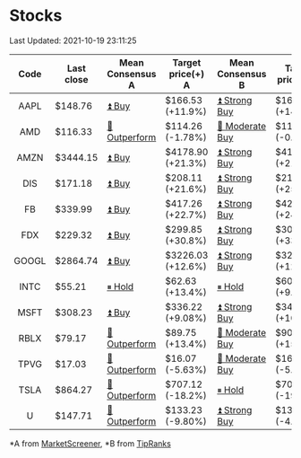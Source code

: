 # Stocks
Last Updated: 2021-10-19 23:11:25

|Code|Last close|Mean Consensus A|Target price(+) A|Mean Consensus B|Target price(+) B|
|:--:|-|-|-|-|-|
|AAPL|$148.76|[⏫ Buy](https://m.marketscreener.com/quote/stock/-4849/)|$166.53 (+11.9%)|[⏫ Strong Buy](https://www.tipranks.com/stocks/aapl/forecast)|$169.64 (+14.34%)|
|AMD|$116.33|[🔼 Outperform](https://m.marketscreener.com/quote/stock/-19475876/)|$114.26 (-1.78%)|[🔼 Moderate Buy](https://www.tipranks.com/stocks/amd/forecast)|$116.00 (-0.28%)|
|AMZN|$3444.15|[⏫ Buy](https://m.marketscreener.com/quote/stock/-12864605/)|$4178.90 (+21.3%)|[⏫ Strong Buy](https://www.tipranks.com/stocks/amzn/forecast)|$4196.90 (+21.86%)|
|DIS|$171.18|[⏫ Buy](https://m.marketscreener.com/quote/stock/-4842/)|$208.11 (+21.6%)|[⏫ Strong Buy](https://www.tipranks.com/stocks/dis/forecast)|$215.06 (+25.66%)|
|FB|$339.99|[⏫ Buy](https://m.marketscreener.com/quote/stock/-10547141/)|$417.26 (+22.7%)|[⏫ Strong Buy](https://www.tipranks.com/stocks/fb/forecast)|$422.88 (+24.38%)|
|FDX|$229.32|[⏫ Buy](https://m.marketscreener.com/quote/stock/-12585/)|$299.85 (+30.8%)|[⏫ Strong Buy](https://www.tipranks.com/stocks/fdx/forecast)|$305.15 (+33.85%)|
|GOOGL|$2864.74|[⏫ Buy](https://m.marketscreener.com/quote/stock/-24203373/)|$3226.03 (+12.6%)|[⏫ Strong Buy](https://www.tipranks.com/stocks/googl/forecast)|$3205.79 (+12.26%)|
|INTC|$55.21|[⏸ Hold](https://m.marketscreener.com/quote/stock/-4829/)|$62.63 (+13.4%)|[⏸ Hold](https://www.tipranks.com/stocks/intc/forecast)|$60.43 (+9.81%)|
|MSFT|$308.23|[⏫ Buy](https://m.marketscreener.com/quote/stock/-4835/)|$336.22 (+9.08%)|[⏫ Strong Buy](https://www.tipranks.com/stocks/msft/forecast)|$340.50 (+10.47%)|
|RBLX|$79.17|[🔼 Outperform](https://m.marketscreener.com/quote/stock/-117793644/)|$89.75 (+13.4%)|[🔼 Moderate Buy](https://www.tipranks.com/stocks/rblx/forecast)|$90.00 (+15.68%)|
|TPVG|$17.03|[🔼 Outperform](https://m.marketscreener.com/quote/stock/-15933327/)|$16.07 (-5.63%)|[🔼 Moderate Buy](https://www.tipranks.com/stocks/tpvg/forecast)|$16.15 (-5.11%)|
|TSLA|$864.27|[🔼 Outperform](https://m.marketscreener.com/quote/stock/-6344549/)|$707.12 (-18.2%)|[⏸ Hold](https://www.tipranks.com/stocks/tsla/forecast)|$704.57 (-19.00%)|
|U|$147.71|[🔼 Outperform](https://m.marketscreener.com/quote/stock/-112492634/)|$133.23 (-9.80%)|[⏫ Strong Buy](https://www.tipranks.com/stocks/u/forecast)|$138.80 (-4.93%)|


*A from [MarketScreener](https://www.marketscreener.com), *B from [TipRanks](https://www.tipranks.com)
